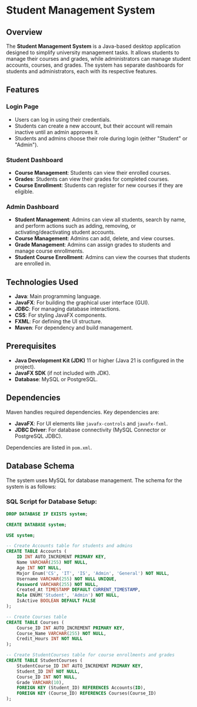 # Student Management System

## Overview
The **Student Management System** is a Java-based desktop application designed to simplify university management tasks. It allows students to manage their courses and grades, while administrators can manage student accounts, courses, and grades. The system has separate dashboards for students and administrators, each with its respective features.

## Features
### Login Page
- Users can log in using their credentials.
- Students can create a new account, but their account will remain inactive until an admin approves it.
- Students and admins choose their role during login (either "Student" or "Admin").
  
### Student Dashboard
- **Course Management**: Students can view their enrolled courses.
- **Grades**: Students can view their grades for completed courses.
- **Course Enrollment**: Students can register for new courses if they are eligible.

### Admin Dashboard
- **Student Management**: Admins can view all students, search by name, and perform actions such as adding, removing, or activating/deactivating student accounts.
- **Course Management**: Admins can add, delete, and view courses.
- **Grade Management**: Admins can assign grades to students and manage course enrollments.
- **Student Course Enrollment**: Admins can view the courses that students are enrolled in.
  
## Technologies Used
- **Java**: Main programming language.
- **JavaFX**: For building the graphical user interface (GUI).
- **JDBC**: For managing database interactions.
- **CSS**: For styling JavaFX components.
- **FXML**: For defining the UI structure.
- **Maven**: For dependency and build management.

## Prerequisites
- **Java Development Kit (JDK)** 11 or higher (Java 21 is configured in the project).
- **JavaFX SDK** (if not included with JDK).
- **Database**: MySQL or PostgreSQL.
 
## Dependencies
Maven handles required dependencies. Key dependencies are:
- **JavaFX**: For UI elements like `javafx-controls` and `javafx-fxml`.
- **JDBC Driver**: For database connectivity (MySQL Connector or PostgreSQL JDBC).

Dependencies are listed in `pom.xml`.

## Database Schema

The system uses MySQL for database management. The schema for the system is as follows:

### SQL Script for Database Setup:
```sql
DROP DATABASE IF EXISTS system;

CREATE DATABASE system;

USE system;

-- Create Accounts table for students and admins
CREATE TABLE Accounts (
    ID INT AUTO_INCREMENT PRIMARY KEY,
    Name VARCHAR(255) NOT NULL,
    Age INT NOT NULL,
    Major Enum('CS', 'IT', 'IS', 'Admin', 'General') NOT NULL,
    Username VARCHAR(255) NOT NULL UNIQUE,
    Password VARCHAR(255) NOT NULL,
    Created_At TIMESTAMP DEFAULT CURRENT_TIMESTAMP,
    Role ENUM('Student', 'Admin') NOT NULL,
    IsActive BOOLEAN DEFAULT FALSE
);

-- Create Courses table
CREATE TABLE Courses (
    Course_ID INT AUTO_INCREMENT PRIMARY KEY,
    Course_Name VARCHAR(255) NOT NULL,
    Credit_Hours INT NOT NULL
);

-- Create StudentCourses table for course enrollments and grades
CREATE TABLE StudentCourses (
    StudentCourse_ID INT AUTO_INCREMENT PRIMARY KEY,
    Student_ID INT NOT NULL,
    Course_ID INT NOT NULL,
    Grade VARCHAR(10),
    FOREIGN KEY (Student_ID) REFERENCES Accounts(ID),
    FOREIGN KEY (Course_ID) REFERENCES Courses(Course_ID)
);
